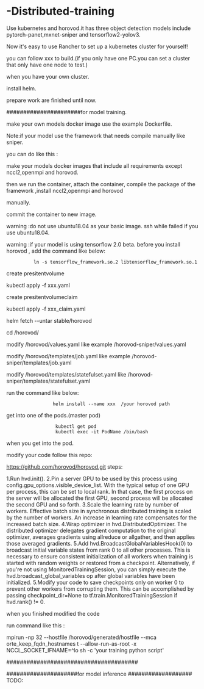 # -Distributed-training
Use kubernetes and horovod.it has three object detection models include pytorch-panet,mxnet-sniper and tensorflow2-yolov3.

Now it's easy to use Rancher to set up a kubernetes cluster for yourself!

you can follow xxx to build.(if you only have one PC.you can set a cluster that only have one node to test.)

when you have your own cluster.

install helm.

prepare work are finished until now.

######################for model training.

make your own models docker image use the example Dockerfile.

Note:if your model use the  framework that needs compile manually like sniper.

you can do like this :

make your models docker images that include all requirements except nccl2,openmpi and horovod.

then we run the container, attach the container, compile the package of the framework ,install nccl2,openmpi and horovod 

manually.

commit the container to new image.

warning :do not use ubuntu18.04 as your basic image. ssh while failed if you use ubuntu18.04.

warning :if your model is using tensorflow 2.0 beta.  before you install horovod , add the command  like below:

              ln -s tensorflow_framework.so.2 libtensorflow_framework.so.1
            
create presitentvolume

kubectl apply -f xxx.yaml

create presitentvolumeclaim

kubectl apply -f xxx_claim.yaml

helm fetch --untar stable/horovod

cd /horovod/

modify /horovod/values.yaml like example /horovod-sniper/values.yaml

modify /horovod/templates/job.yaml like example /horovod-sniper/templates/job.yaml

modify /horovod/templates/statefulset.yaml like /horovod-sniper/templates/statefulset.yaml

run the command like below:
             
                     helm install --name xxx  /your horovod path
                     
get into one of the pods.(master pod)

                      kubectl get pod
                      kubectl exec -it PodName /bin/bash
                      
when you get into the pod.

modify your code follow this repo:

https://github.com/horovod/horovod.git
steps:

1.Run hvd.init().
2.Pin a server GPU to be used by this process using config.gpu_options.visible_device_list. With the typical setup of one GPU per process, this can be set to local rank. In that case, the first process on the server will be allocated the first GPU, second process will be allocated the second GPU and so forth.
3.Scale the learning rate by number of workers. Effective batch size in synchronous distributed training is scaled by the number of workers. An increase in learning rate compensates for the increased batch size.
4.Wrap optimizer in hvd.DistributedOptimizer. The distributed optimizer delegates gradient computation to the original optimizer, averages gradients using allreduce or allgather, and then applies those averaged gradients.
5.Add hvd.BroadcastGlobalVariablesHook(0) to broadcast initial variable states from rank 0 to all other processes. This is necessary to ensure consistent initialization of all workers when training is started with random weights or restored from a checkpoint. Alternatively, if you're not using MonitoredTrainingSession, you can simply execute the hvd.broadcast_global_variables op after global variables have been initialized.
5.Modify your code to save checkpoints only on worker 0 to prevent other workers from corrupting them. This can be accomplished by passing checkpoint_dir=None to tf.train.MonitoredTrainingSession if hvd.rank() != 0.

when you finished modified the code

run command like this :

mpirun -np 32 --hostfile /horovod/generated/hostfile --mca orte_keep_fqdn_hostnames t --allow-run-as-root -x NCCL_SOCKET_IFNAME=^lo sh -c 'your training python script'


#######################################

#####################for model inference ###################
TODO:




                       
